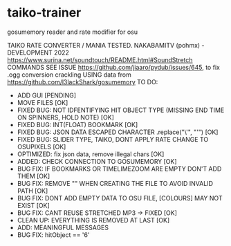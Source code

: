# taiko-trainer
gosumemory reader and rate modifier for osu

TAIKO RATE CONVERTER / MANIA TESTED.
NAKABAMITV (pohmx) - DEVELOPMENT 2022
https://www.surina.net/soundtouch/README.html#SoundStretch COMMANDS
SEE ISSUE https://github.com/jiaaro/pydub/issues/645, to fix .ogg conversion crackling
USING data from https://github.com/l3lackShark/gosumemory
TO DO: 
- ADD GUI [PENDING]
- MOVE FILES [OK]
- FIXED BUG: NOT IDFENTIFYING HIT OBJECT TYPE (MISSING END TIME ON SPINNERS, HOLD NOTE) [OK]
- FIXED BUG: INT(FLOAT) BOOKMARK [OK]
- FIXED BUG: JSON DATA ESCAPED CHARACTER .replace("\\'", "'") [OK]
- FIXED BUG: SLIDER TYPE, TAIKO, DONT APPLY RATE CHANGE TO OSUPIXELS [OK]
- OPTIMIZED: fix json data, remove illegal chars [OK]
- ADDED: CHECK CONNECTION TO GOSUMEMORY [OK]
- BUG FIX: IF BOOKMARKS OR TIMELIMEZOOM ARE EMPTY DON'T ADD THEM [OK]
- BUG FIX: REMOVE "" WHEN CREATING THE FILE TO AVOID INVALID PATH [OK]
- BUG FIX: DONT ADD EMPTY DATA TO OSU FILE, [COLOURS] MAY NOT EXIST [OK]
- BUG FIX: CANT REUSE STRETCHED MP3 -> FIXED [OK]
- CLEAN UP: EVERYTHING IS REMOVED AT LAST [OK]
- ADD: MEANINGFUL MESSAGES
- BUG FIX: hitObject == '6'
